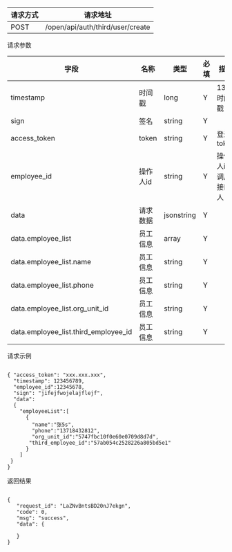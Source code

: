 请求方式|请求地址
----|---
POST|/open/api/auth/third/user/create

请求参数
字段|名称|类型|必填|描述
-----|-----|----|----|----
timestamp|时间戳 |long |Y|13位时间戳
sign|签名 |string |Y|
access_token|token | string |Y|登录 token
employee_id| 操作人id|string |Y|操作人id,调用接口人 id
data |请求数据| jsonstring |Y|
data.employee\_list|员工信息 |array |Y|
data.employee\_list.name |员工信息 |string |Y|
data.employee\_list.phone |员工信息 | string |Y|
data.employee\_list.org\_unit\_id |员工信息 | string |Y|
data.employee\_list.third\_employee\_id |员工信息 | string |Y|



请求示例

```
{ "access_token": "xxx.xxx.xxx",  "timestamp": 123456789,  "employee_id":12345678,  "sign": "jifejfwojelajflejf",  "data":  {  
    "employeeList":[
      {
        "name":"张5s",
        "phone":"13718432812",
        "org_unit_id":"5747fbc10f0e60e0709d8d7d",
       "third_employee_id":"57ab054c2528226a805bd5e1"
      }
    ]   }
}
```


返回结果
```
{   "request_id": "LaZNvBntsBD20nJ7ekgn",   "code": 0,   "msg": "success",   "data": {           }}
```

